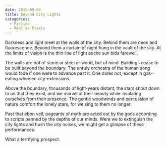 ```yaml
---
date: 2015-09-04
title: Beyond City Lights
categories:
  - Fiction
  - Real as Pixels
---
```


Darkness and light meet at the walls of the city. Behind them are neon and fluorescence. Beyond them a curtain of night hung in the vault of the sky. At the limits of vision is the thin line of light as the sun bids farewell.

<!-- more -->

The walls are not of stone or steel or wood, but of mind. Buildings cease to be built beyond the boundary. The unruly orchestra of the human song would fade if one were to advance past it. One dares not, except in gas-eating wheeled city-extensions.

Above the boundary, thousands of light-years distant, the stars shout down to us that they exist, and we marvel at their beauty while insulating ourselves from their presence. The gentle woodwinds and percussion of nature comfort the lonely stars, for we sing to them no longer.

Past that ebon veil, pageants of myth are acted out by the gods according to scripts penned by the depths of our minds. Were we to extinguish the city lights and hush the city noises, we might get a glimpse of these performances.

What a terrifying prospect.
